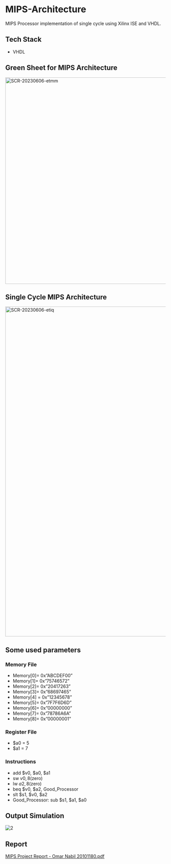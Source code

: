 # MIPS-Architecture
 MIPS Processor implementation of single cycle using Xilinx ISE and VHDL.
 
 ## Tech Stack
 - VHDL
 
 ## Green Sheet for MIPS Architecture
<img width="649" alt="SCR-20230606-etmm" src="https://github.com/YehiaSharawy/MIPS-Architecture/assets/65984199/c05e8335-7d86-4e54-bc46-de19e55e5b08">

## Single Cycle MIPS Architecture
<img width="1037" alt="SCR-20230606-etiq" src="https://github.com/YehiaSharawy/MIPS-Architecture/assets/65984199/9da4ef50-dc75-4a6d-8729-9567e30a619f">

## Some used parameters
### Memory File
- Memory[0]= 0x”ABCDEF00”
- Memory[1]= 0x”75746572”
- Memory[2]= 0x”20417263”
- Memory[3]= 0x”68697465”
- Memory[4] = 0x”12345678”
- Memory[5]= 0x”7F7F6D6D”
- Memory[6]= 0x”00000000”
- Memory[7]= 0x”78786A6A”
- Memory[8]= 0x”00000001”

### Register File
- $a0 = 5
- $a1 = 7

### Instructions
- add $v0, $a0, $a1
- sw $v0, 8($zero)
- lw $a2, 8($zero)
- beq $v0, $a2, Good_Processor
- slt $s1, $v0, $a2
- Good_Processor: sub $s1, $a1, $a0

## Output Simulation
![2](https://github.com/YehiaSharawy/MIPS-Architecture/assets/65984199/57ed4b1f-d5b3-435f-a53e-369ba3051946)

## Report

[MIPS Project Report - Omar Nabil 20101180.pdf](https://github.com/OmarMoNabil/MIPS-Architecture/files/15131925/MIPS.Project.Report.-.Omar.Nabil.20101180.pdf)

